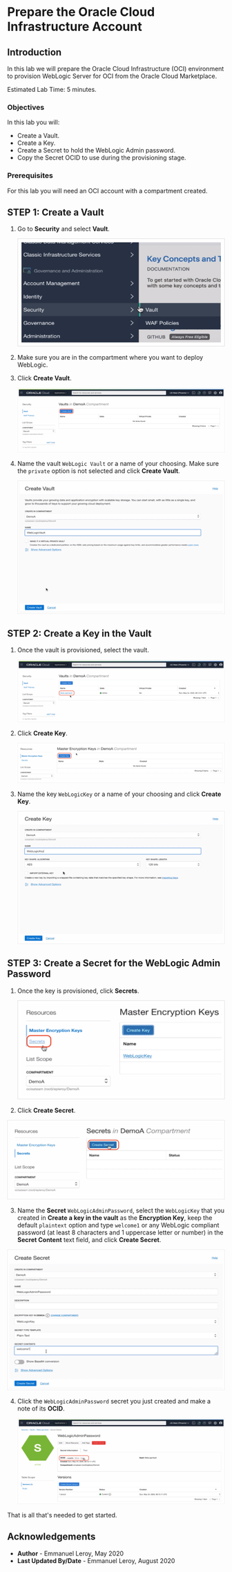 # Prepare the Oracle Cloud Infrastructure Account

## Introduction

In this lab we will prepare the Oracle Cloud Infrastructure (OCI) environment to provision WebLogic Server for OCI from the Oracle Cloud Marketplace.

Estimated Lab Time: 5 minutes.

### Objectives

In this lab you will:

- Create a Vault.
- Create a Key.
- Create a Secret to hold the WebLogic Admin password.
- Copy the Secret OCID to use during the provisioning stage.

### Prerequisites

For this lab you will need an OCI account with a compartment created.

## **STEP 1:** Create a Vault

1. Go to **Security** and select **Vault**.

   ![](./images/prereq-vault1.png)

2. Make sure you are in the compartment where you want to deploy WebLogic.

3. Click **Create Vault**.

   ![](./images/prereq-vault2.png)

4. Name the vault `WebLogic Vault` or a name of your choosing. Make sure the `private` option is not selected and click **Create Vault**.

   ![](./images/prereq-vault3.png)

## **STEP 2:** Create a Key in the Vault

1. Once the vault is provisioned, select the vault.

   ![](./images/prereq-vault4.png)

2. Click **Create Key**.

   ![](./images/prereq-key1.png)

3. Name the key `WebLogicKey` or a name of your choosing and click **Create Key**.

   ![](./images/prereq-key2.png)

## **STEP 3:** Create a Secret for the WebLogic Admin Password

1. Once the key is provisioned, click **Secrets**.

   ![](./images/prereq-secret1.png)

2. Click **Create Secret**.

  ![](./images/prereq-secret2.png)

3. Name the **Secret** `WebLogicAdminPassword`, select the `WebLogicKey` that you created in **Create a key in the vault** as the **Encryption Key**, keep the default `plaintext` option and type `welcome1` or any WebLogic compliant password (at least 8 characters and 1 uppercase letter or number) in the **Secret Content** text field, and click **Create Secret**.

  ![](./images/prereq-secret3.png)

4. Click the `WebLogicAdminPassword` secret you just created and make a note of its **OCID**.

   ![](./images/prereq-secret4.png)

That is all that's needed to get started.


## Acknowledgements

 - **Author** - Emmanuel Leroy, May 2020
 - **Last Updated By/Date** - Emmanuel Leroy, August 2020
